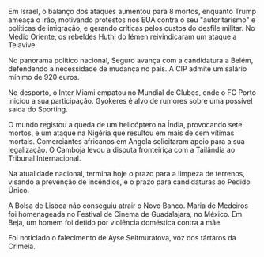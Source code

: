 Em Israel, o balanço dos ataques aumentou para 8 mortos, enquanto Trump ameaça o Irão, motivando protestos nos EUA contra o seu "autoritarismo" e políticas de imigração, e gerando críticas pelos custos do desfile militar. No Médio Oriente, os rebeldes Huthi do Iémen reivindicaram um ataque a Telavive.

No panorama político nacional, Seguro avança com a candidatura a Belém, defendendo a necessidade de mudança no país. A CIP admite um salário mínimo de 920 euros.

No desporto, o Inter Miami empatou no Mundial de Clubes, onde o FC Porto iniciou a sua participação. Gyokeres é alvo de rumores sobre uma possível saída do Sporting.

O mundo registou a queda de um helicóptero na Índia, provocando sete mortos, e um ataque na Nigéria que resultou em mais de cem vítimas mortais. Comerciantes africanos em Angola solicitaram apoio para a sua legalização. O Camboja levou a disputa fronteiriça com a Tailândia ao Tribunal Internacional.

Na atualidade nacional, termina hoje o prazo para a limpeza de terrenos, visando a prevenção de incêndios, e o prazo para candidaturas ao Pedido Único.

A Bolsa de Lisboa não conseguiu atrair o Novo Banco. Maria de Medeiros foi homenageada no Festival de Cinema de Guadalajara, no México. Em Beja, um homem foi detido por violência doméstica contra a mãe.

Foi noticiado o falecimento de Ayse Seitmuratova, voz dos tártaros da Crimeia.